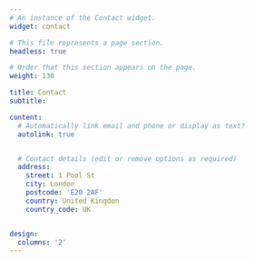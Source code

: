 ```yaml
---
# An instance of the Contact widget.
widget: contact

# This file represents a page section.
headless: true

# Order that this section appears on the page.
weight: 130

title: Contact
subtitle:

content:
  # Automatically link email and phone or display as text?
  autolink: true


  # Contact details (edit or remove options as required)
  address:
    street: 1 Pool St  
    city: London
    postcode: 'E20 2AF'
    country: United Kingdon
    country_code: UK


design:
  columns: '2'
---
```

